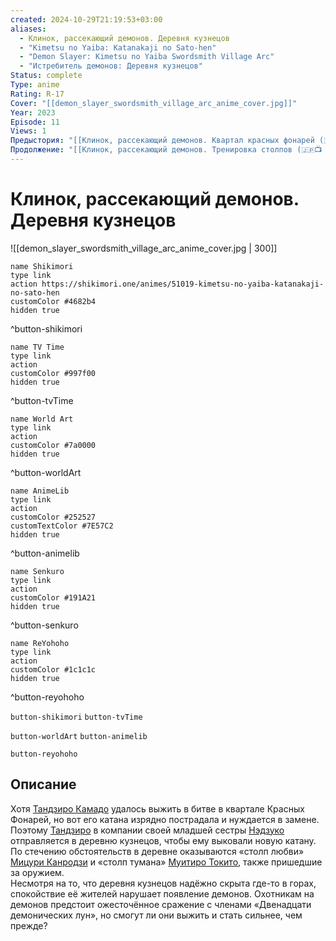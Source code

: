 ```yaml
---
created: 2024-10-29T21:19:53+03:00
aliases:
  - Клинок, рассекающий демонов. Деревня кузнецов
  - "Kimetsu no Yaiba: Katanakaji no Sato-hen"
  - "Demon Slayer: Kimetsu no Yaiba Swordsmith Village Arc"
  - "Истребитель демонов: Деревня кузнецов"
Status: complete
Type: anime
Rating: R-17
Cover: "[[demon_slayer_swordsmith_village_arc_anime_cover.jpg]]"
Year: 2023
Episode: 11
Views: 1
Предыстория: "[[Клинок, рассекающий демонов. Квартал красных фонарей (🇯🇵📺 446)]]"
Продолжение: "[[Клинок, рассекающий демонов. Тренировка столпов (🇯🇵📺 449)]]"
---
```


# Клинок, рассекающий демонов. Деревня кузнецов

![[demon_slayer_swordsmith_village_arc_anime_cover.jpg | 300]]

```button
name Shikimori
type link
action https://shikimori.one/animes/51019-kimetsu-no-yaiba-katanakaji-no-sato-hen
customColor #4682b4
hidden true
```
^button-shikimori

```button
name TV Time
type link
action 
customColor #997f00
hidden true
```
^button-tvTime

```button
name World Art
type link
action 
customColor #7a0000
hidden true
```
^button-worldArt

```button
name AnimeLib
type link
action 
customColor #252527
customTextColor #7E57C2
hidden true
```
^button-animelib

```button
name Senkuro
type link
action 
customColor #191A21
hidden true
```
^button-senkuro

```button
name ReYohoho
type link
action 
customColor #1c1c1c
hidden true
```
^button-reyohoho



`button-shikimori` `button-tvTime`

`button-worldArt` `button-animelib`

`button-reyohoho`

## Описание

Хотя [Тандзиро Камадо](https://shikimori.one/characters/146156-tanjirou-kamado) удалось выжить в битве в квартале Красных Фонарей, но вот его катана изрядно пострадала и нуждается в замене. Поэтому [Тандзиро](https://shikimori.one/characters/146156-tanjirou-kamado) в компании своей младшей сестры [Нэдзуко](https://shikimori.one/characters/146157-nezuko-kamado) отправляется в деревню кузнецов, чтобы ему выковали новую катану. По стечению обстоятельств в деревне оказываются «столп любви» [Мицури Канродзи](https://shikimori.one/characters/151145-mitsuri-kanroji) и «столп тумана» [Муитиро Токито](https://shikimori.one/characters/151147-muichirou-tokitou), также пришедшие за оружием.  
Несмотря на то, что деревня кузнецов надёжно скрыта где-то в горах, спокойствие её жителей нарушает появление демонов. Охотникам на демонов предстоит ожесточённое сражение с членами «Двенадцати демонических лун», но смогут ли они выжить и стать сильнее, чем прежде?
